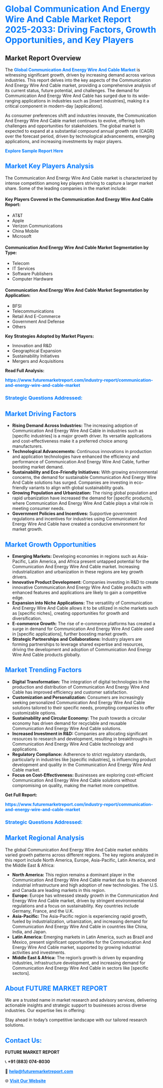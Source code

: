 <h1 style="color: #007BFF;">Global Communication And Energy Wire And Cable Market Report 2025-2033: Driving Factors, Growth Opportunities, and Key Players</h1>

<section id="overview">
<h2>Market Report Overview</h2>
<p>The <a href="https://www.futuremarketreport.com/industry-report/communication-and-energy-wire-and-cable-market" style="color: #007BFF; text-decoration: none;"><strong>Global Communication And Energy Wire And Cable Market</strong></a> is witnessing significant growth, driven by increasing demand across various industries. This report delves into the key aspects of the Communication And Energy Wire And Cable market, providing a comprehensive analysis of its current status, future potential, and challenges. The demand for Communication And Energy Wire And Cable has surged due to its wide-ranging applications in industries such as [insert industries], making it a critical component in modern-day [applications].</p>
<p>As consumer preferences shift and industries innovate, the Communication And Energy Wire And Cable market continues to evolve, offering both challenges and opportunities for stakeholders. The global market is expected to expand at a substantial compound annual growth rate (CAGR) over the forecast period, driven by technological advancements, emerging applications, and increasing investments by major players.</p>
</section>

<section id="overview">
<p><a href="https://www.futuremarketreport.com/request-sample/reportId=34603" style="color: #007BFF; text-decoration: none;"><strong>Explore Sample Report Here</strong></a></p>
</section>

<section id="key-players">
<h2 style="color: #007BFF;">Market Key Players Analysis</h2>
<p>The Communication And Energy Wire And Cable market is characterized by intense competition among key players striving to capture a larger market share. Some of the leading companies in the market include:</p>
<h4>Key Players Covered in the Communication And Energy Wire And Cable Report:</h4>
<ul><li>AT&amp;T</li><li>Apple</li><li>Verizon Communications</li><li>China Mobile</li><li>Microsoft</li></ul>
<h4>Communication And Energy Wire And Cable Market Segmentation by Type:</h4>
<ul><li>Telecom</li><li>IT Services</li><li>Software Publishers</li><li>Computer Hardware</li></ul>

<h4>Communication And Energy Wire And Cable Market Segmentation by Application:</h4>
<ul><li>BFSI</li><li>Telecommunications</li><li>Retail And E-Commerce</li><li>Government And Defense</li><li>Others</li></ul>
<p><strong>Key Strategies Adopted by Market Players:</strong></p>
<ul>
<li>Innovation and R&D</li>
<li>Geographical Expansion</li>
<li>Sustainability Initiatives</li>
<li>Mergers and Acquisitions</li>
</ul>
</section>

<section>
<p><strong>Read Full Analysis: </strong></p><a href="https://www.futuremarketreport.com/industry-report/communication-and-energy-wire-and-cable-market" style="color: #007BFF; text-decoration: none;"><strong>https://www.futuremarketreport.com/industry-report/communication-and-energy-wire-and-cable-market</strong></a>
<h3 style="color: #007BFF;">Strategic Questions Addressed:</h3>
</section>

<section id="driving-factors">
<h2 style="color: #007BFF;">Market Driving Factors</h2>
<ul>
<li><strong>Rising Demand Across Industries:</strong> The increasing adoption of Communication And Energy Wire And Cable in industries such as [specific industries] is a major growth driver. Its versatile applications and cost-effectiveness make it a preferred choice among manufacturers.</li>
<li><strong>Technological Advancements:</strong> Continuous innovations in production and application technologies have enhanced the efficiency and performance of Communication And Energy Wire And Cable, further boosting market demand.</li>
<li><strong>Sustainability and Eco-Friendly Initiatives:</strong> With growing environmental concerns, the demand for sustainable Communication And Energy Wire And Cable solutions has surged. Companies are investing in eco-friendly variants to align with global sustainability goals.</li>
<li><strong>Growing Population and Urbanization:</strong> The rising global population and rapid urbanization have increased the demand for [specific products], where Communication And Energy Wire And Cable plays a vital role in meeting consumer needs.</li>
<li><strong>Government Policies and Incentives:</strong> Supportive government regulations and incentives for industries using Communication And Energy Wire And Cable have created a conducive environment for market growth.</li>
</ul>
</section>

<section id="growth-opportunities">
<h2 style="color: #007BFF;">Market Growth Opportunities</h2>
<ul>
<li><strong>Emerging Markets:</strong> Developing economies in regions such as Asia-Pacific, Latin America, and Africa present untapped potential for the Communication And Energy Wire And Cable market. Increasing industrialization and urbanization in these regions are key growth drivers.</li>
<li><strong>Innovative Product Development:</strong> Companies investing in R&D to create innovative Communication And Energy Wire And Cable products with enhanced features and applications are likely to gain a competitive edge.</li>
<li><strong>Expansion into Niche Applications:</strong> The versatility of Communication And Energy Wire And Cable allows it to be utilized in niche markets such as [specific niches], creating opportunities for growth and diversification.</li>
<li><strong>E-commerce Growth:</strong> The rise of e-commerce platforms has created a surge in demand for Communication And Energy Wire And Cable used in [specific applications], further boosting market growth.</li>
<li><strong>Strategic Partnerships and Collaborations:</strong> Industry players are forming partnerships to leverage shared expertise and resources, driving the development and adoption of Communication And Energy Wire And Cable products globally.</li>
</ul>
</section>

<section id="trending-factors">
<h2 style="color: #007BFF;">Market Trending Factors</h2>
<ul>
<li><strong>Digital Transformation:</strong> The integration of digital technologies in the production and distribution of Communication And Energy Wire And Cable has improved efficiency and customer satisfaction.</li>
<li><strong>Customization and Personalization:</strong> Consumers are increasingly seeking personalized Communication And Energy Wire And Cable solutions tailored to their specific needs, prompting companies to offer customizable options.</li>
<li><strong>Sustainability and Circular Economy:</strong> The push towards a circular economy has driven demand for recyclable and reusable Communication And Energy Wire And Cable solutions.</li>
<li><strong>Increased Investment in R&D:</strong> Companies are allocating significant resources to research and development, resulting in breakthroughs in Communication And Energy Wire And Cable technology and applications.</li>
<li><strong>Regulatory Compliance:</strong> Adherence to strict regulatory standards, particularly in industries like [specific industries], is influencing product development and quality in the Communication And Energy Wire And Cable market.</li>
<li><strong>Focus on Cost-Effectiveness:</strong> Businesses are exploring cost-efficient Communication And Energy Wire And Cable solutions without compromising on quality, making the market more competitive.</li>
</ul>
</section>

<section>
<p><strong>Get Full Report: </strong></p><a href="https://www.futuremarketreport.com/industry-report/communication-and-energy-wire-and-cable-market" style="color: #007BFF; text-decoration: none;"><strong>https://www.futuremarketreport.com/industry-report/communication-and-energy-wire-and-cable-market</strong></a>
<h3 style="color: #007BFF;">Strategic Questions Addressed:</h3>
</section>


<section id="regional-analysis">
<h2 style="color: #007BFF;">Market Regional Analysis</h2>
<p>The global Communication And Energy Wire And Cable market exhibits varied growth patterns across different regions. The key regions analyzed in this report include North America, Europe, Asia-Pacific, Latin America, and the Middle East & Africa:</p>
<ul>
<li><strong>North America:</strong> This region remains a dominant player in the Communication And Energy Wire And Cable market due to its advanced industrial infrastructure and high adoption of new technologies. The U.S. and Canada are leading markets in this region.</li>
<li><strong>Europe:</strong> Europe has witnessed steady growth in the Communication And Energy Wire And Cable market, driven by stringent environmental regulations and a focus on sustainability. Key countries include Germany, France, and the U.K.</li>
<li><strong>Asia-Pacific:</strong> The Asia-Pacific region is experiencing rapid growth, fueled by industrialization, urbanization, and increasing demand for Communication And Energy Wire And Cable in countries like China, India, and Japan.</li>
<li><strong>Latin America:</strong> Emerging markets in Latin America, such as Brazil and Mexico, present significant opportunities for the Communication And Energy Wire And Cable market, supported by growing industrial activities and investments.</li>
<li><strong>Middle East & Africa:</strong> The region’s growth is driven by expanding industries, infrastructure development, and increasing demand for Communication And Energy Wire And Cable in sectors like [specific sectors].</li>
</ul>
</section>

<footer>
<h2 style="color: #007BFF;">About FUTURE MARKET REPORT</h2>
<p>We are a trusted name in market research and advisory services, delivering actionable insights and strategic support to businesses across diverse industries. Our expertise lies in offering:</p>

<p>Stay ahead in today’s competitive landscape with our tailored research solutions.</p>

<h2 style="color: #007BFF;">Contact Us:</h2>
<p><strong>FUTURE MARKET REPORT</strong></p>
<p>📞 <strong>+91 (883) 074-8030</strong></p>
<p>📧 <strong><a href="mailto:help@futuremarketreport.com" style="color: #007BFF;">help@futuremarketreport.com</a></strong></p>
<p>🌐 <strong><a href="https://www.futuremarketreport.com/" style="color: #007BFF;">Visit Our Website</a></strong></p>
</footer>